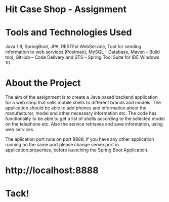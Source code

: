 # Hit Case Shop - Assignment

# Tools and Technologies Used
Java 1.8,
SpringBoot,
JPA,
RESTFul WebService,
Tool for sending information to web services (Postman),
MySQL - Database,
Maven – Build tool,
GitHub – Code Delivery and
STS – Spring Tool Suite for IDE
Windows 10

# About the Project
The aim of the assignment is to create a Java based backend application for a web shop that sells mobile shells to different brands and models. The application should be able to add phones and information about the manufacturer, model and other necessary information etc.
The code has functionality to be able to get a list of shells according to the selected model on the telephone etc.
Also  the service retrieves and save information, using web services.

The aplication port runs on port 8888, if you have any other application running on the same port please change server.port in application.properties, before launching the Spring Boot Application.

# http://localhost:8888

# Tack!
